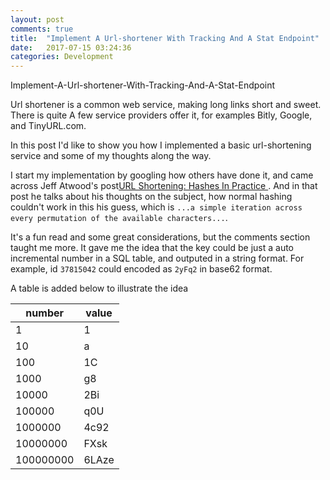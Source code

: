 ```yaml
---
layout: post
comments: true
title:  "Implement A Url-shortener With Tracking And A Stat Endpoint"
date:   2017-07-15 03:24:36
categories: Development
---
```


Implement-A-Url-shortener-With-Tracking-And-A-Stat-Endpoint

Url shortener is a common web service, making long links short and sweet. There is quite A few service providers offer it, for examples Bitly, Google, and TinyURL.com.

In this post I'd like to show you how I implemented a basic url-shortening service and some of my thoughts along the way.

I start my implementation by googling how others have done it, and came across Jeff Atwood's post[URL Shortening: Hashes In Practice
](https://blog.codinghorror.com/url-shortening-hashes-in-practice/). And in that post he talks about his thoughts on the subject, how normal hashing couldn't work in this his guess, which is `...a simple iteration across every permutation of the available characters...`.  

It's a fun read and some great considerations, but the comments section taught me more. It gave me the idea that the key could be just a auto incremental number in a SQL table, and outputed in a string format. For example, id `37815042` could encoded as `2yFq2` in base62 format.

A table is added below to illustrate the idea 

| number  | value |
| ------------- | ------------- |
| 1  | 1  |
| 10  | a  |
| 100  | 1C  |
| 1000  | g8  |
| 10000  | 2Bi  |
| 100000  | q0U  |
| 1000000  | 4c92  |
| 10000000  | FXsk  |
| 100000000  | 6LAze  |


